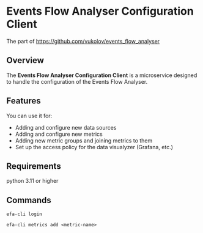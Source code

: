 # Events Flow Analyser Configuration Client
The part of https://github.com/vukolov/events_flow_analyser

## Overview
The **Events Flow Analyser Configuration Client** is a microservice designed to handle the configuration of the Events Flow Analyser.

## Features
You can use it for:
* Adding and configure new data sources
* Adding and configure new metrics
* Adding new metric groups and joining metrics to them
* Set up the access policy for the data visualyzer (Grafana, etc.)

## Requirements
python 3.11 or higher

## Commands
```efa-cli login```

```efa-cli metrics add <metric-name>```